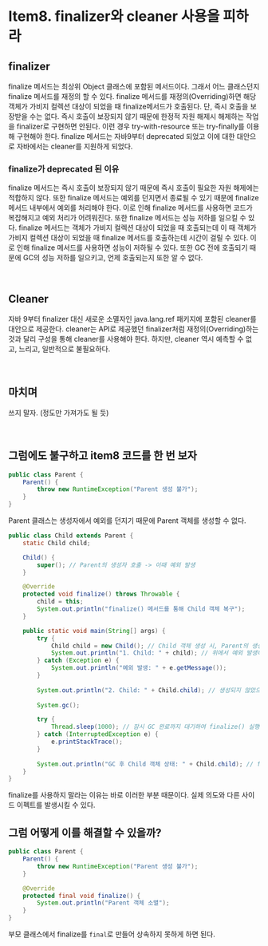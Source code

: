 # Item8. finalizer와 cleaner 사용을 피하라

## finalizer

finalize 메서드는 최상위 Object 클래스에 포함된 메서드이다. 그래서 어느 클래스던지 finalize 메서드를 재정의 할 수 있다. finalize 메서드를 재정의(Overriding)하면 해당 객체가 가비지 컬렉션 대상이 되었을 때 finalize메서드가 호출된다. 단, 즉시 호출을 보장받을 수는 없다. 즉시 호출이 보장되지 않기 때문에 한정적 자원 해제시 해제하는 작업을 finalizer로 구현하면 안된다. 이런 경우 try-with-resource 또는 try-finally를 이용해 구현해야 한다. finalize 메서드는 자바9부터 deprecated 되었고 이에 대한 대안으로 자바에서는 cleaner를 지원하게 되었다.

### finalize가 deprecated 된 이유

finalize 메서드는 즉시 호출이 보장되지 않기 때문에 즉시 호출이 필요한 자원 해제에는 적합하지 않다. 또한 finalize 메서드는 예외를 던지면서 종료될 수 있기 때문에 finalize 메서드 내부에서 예외를 처리해야 한다. 이로 인해 finalize 메서드를 사용하면 코드가 복잡해지고 예외 처리가 어려워진다. 또한 finalize 메서드는 성능 저하를 일으킬 수 있다. finalize 메서드는 객체가 가비지 컬렉션 대상이 되었을 때 호출되는데 이 때 객체가 가비지 컬렉션 대상이 되었을 때 finalize 메서드를 호출하는데 시간이 걸릴 수 있다. 이로 인해 finalize 메서드를 사용하면 성능이 저하될 수 있다.
또한 GC 전에 호출되기 때문에 GC의 성능 저하를 일으키고, 언제 호출되는지 또한 알 수 없다.

<br>

## Cleaner

자바 9부터 finalizer 대신 새로운 소멸자인 java.lang.ref 패키지에 포함된 cleaner를 대안으로 제공한다.
cleaner는 API로 제공했던 finalizer처럼 재정의(Overriding)하는 것과 달리 구성을 통해 cleaner를 사용해야 한다.
하지만, cleaner 역시 예측할 수 없고, 느리고, 일반적으로 불필요하다.

<br>

## 마치며

쓰지 말자. (정도만 가져가도 될 듯)

<br>

## 그럼에도 불구하고 item8 코드를 한 번 보자

```java
public class Parent {
    Parent() {
        throw new RuntimeException("Parent 생성 불가");
    }
}
```
Parent 클래스는 생성자에서 예외를 던지기 때문에 Parent 객체를 생성할 수 없다.

```java
public class Child extends Parent {
    static Child child;

    Child() {
        super(); // Parent의 생성자 호출 -> 이때 예외 발생
    }

    @Override
    protected void finalize() throws Throwable {
        child = this;
        System.out.println("finalize() 메서드를 통해 Child 객체 복구");
    }

    public static void main(String[] args) {
        try {
            Child child = new Child(); // Child 객체 생성 시, Parent의 생성자 호출 -> 이때 예외 발생
            System.out.println("1. Child: " + child); // 위에서 예외 발생하여 실행되지 않음
        } catch (Exception e) {
            System.out.println("예외 발생: " + e.getMessage());
        }
        
        System.out.println("2. Child: " + Child.child); // 생성되지 않았으므로 null 출력
        
        System.gc();

        try {
            Thread.sleep(1000); // 잠시 GC 완료까지 대기하여 finalize() 실행을 기다림
        } catch (InterruptedException e) {
            e.printStackTrace();
        }
        
        System.out.println("GC 후 Child 객체 상태: " + Child.child); // finalize() 메서드를 통해 Child 객체 생성
    }
}
```

finalize를 사용하지 말라는 이유는 바로 이러한 부분 때문이다. 실제 의도와 다른 사이드 이펙트를 발생시킬 수 있다.

## 그럼 어떻게 이를 해결할 수 있을까?

```java
public class Parent {
    Parent() {
        throw new RuntimeException("Parent 생성 불가");
    }

    @Override
    protected final void finalize() {
        System.out.println("Parent 객체 소멸");
    }
}
```

부모 클래스에서 finalize를 `final`로 만들어 상속하지 못하게 하면 된다.
